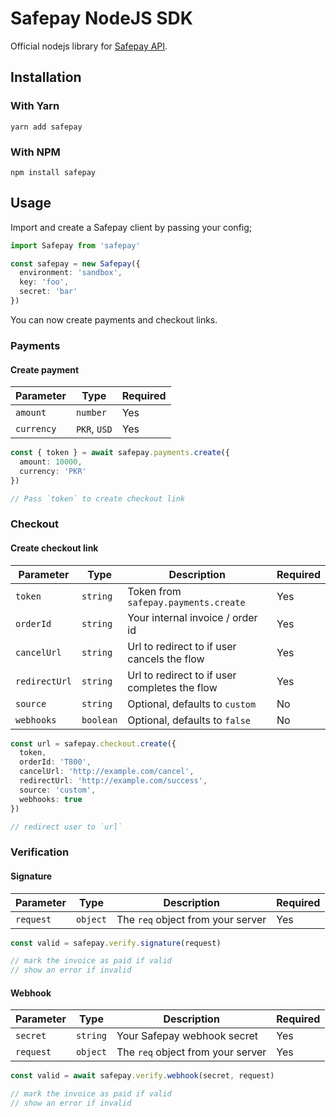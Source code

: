 # Safepay NodeJS SDK

Official nodejs library for [Safepay API](https://getsafepay.com).

## Installation

### With Yarn

```
yarn add safepay
```

### With NPM

```
npm install safepay
```

## Usage

Import and create a Safepay client by passing your config;

```typescript
import Safepay from 'safepay'

const safepay = new Safepay({
  environment: 'sandbox',
  key: 'foo',
  secret: 'bar'
})
```

You can now create payments and checkout links.

### Payments

#### Create payment

| Parameter  | Type         | Required |
| ---------- | ------------ | -------- |
| `amount`   | `number`     | Yes      |
| `currency` | `PKR`, `USD` | Yes      |

```typescript
const { token } = await safepay.payments.create({
  amount: 10000,
  currency: 'PKR'
})

// Pass `token` to create checkout link
```

### Checkout

#### Create checkout link

| Parameter     | Type      | Description                                   | Required |
| ------------- | --------- | --------------------------------------------- | -------- |
| `token`       | `string`  | Token from `safepay.payments.create`          | Yes      |
| `orderId`     | `string`  | Your internal invoice / order id              | Yes      |
| `cancelUrl`   | `string`  | Url to redirect to if user cancels the flow   | Yes      |
| `redirectUrl` | `string`  | Url to redirect to if user completes the flow | Yes      |
| `source`      | `string`  | Optional, defaults to `custom`                | No       |
| `webhooks`    | `boolean` | Optional, defaults to `false`                 | No       |

```typescript
const url = safepay.checkout.create({
  token,
  orderId: 'T800',
  cancelUrl: 'http://example.com/cancel',
  redirectUrl: 'http://example.com/success',
  source: 'custom',
  webhooks: true
})

// redirect user to `url`
```

### Verification

#### Signature

| Parameter | Type     | Description                       | Required |
| --------- | -------- | --------------------------------- | -------- |
| `request` | `object` | The `req` object from your server | Yes      |

```typescript
const valid = safepay.verify.signature(request)

// mark the invoice as paid if valid
// show an error if invalid
```

#### Webhook

| Parameter | Type     | Description                       | Required |
| --------- | -------- | --------------------------------- | -------- |
| `secret`  | `string` | Your Safepay webhook secret       | Yes      |
| `request` | `object` | The `req` object from your server | Yes      |

```typescript
const valid = await safepay.verify.webhook(secret, request)

// mark the invoice as paid if valid
// show an error if invalid
```
